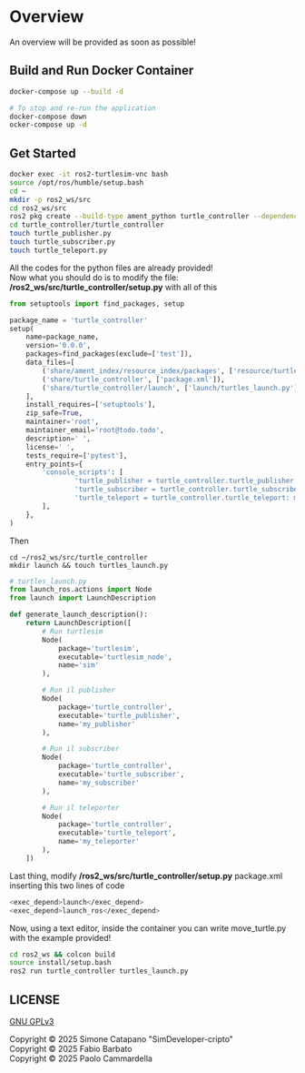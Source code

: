 # Overview

An overview will be provided as soon as possible!

## Build and Run Docker Container

```sh
docker-compose up --build -d
```

```sh
# To stop and re-run the application
docker-compose down
ocker-compose up -d
```

## Get Started

```sh
docker exec -it ros2-turtlesim-vnc bash
source /opt/ros/humble/setup.bash
cd ~
mkdir -p ros2_ws/src
cd ros2_ws/src
ros2 pkg create --build-type ament_python turtle_controller --dependencies rclpy geometry_msgs
cd turtle_controller/turtle_controller
touch turtle_publisher.py
touch turtle_subscriber.py
touch turtle_teleport.py
```

All the codes for the python files are already provided! <br />
Now what you should do is to modify the file: __/ros2_ws/src/turtle_controller/setup.py__ with all of this

```python
from setuptools import find_packages, setup

package_name = 'turtle_controller'
setup(
    name=package_name,
    version='0.0.0',
    packages=find_packages(exclude=['test']),
    data_files=[
        ('share/ament_index/resource_index/packages', ['resource/turtle_controller']),
        ('share/turtle_controller', ['package.xml']),
        ('share/turtle_controller/launch', ['launch/turtles_launch.py']),
    ],
    install_requires=['setuptools'],
    zip_safe=True,
    maintainer='root',
    maintainer_email='root@todo.todo',
    description=' ',
    license=' ',
    tests_require=['pytest'],
    entry_points={
        'console_scripts': [
                'turtle_publisher = turtle_controller.turtle_publisher:main',
                'turtle_subscriber = turtle_controller.turtle_subscriber:main',
                'turtle_teleport = turtle_controller.turtle_teleport: main',
        ],
    },
)
```

Then

```shell
cd ~/ros2_ws/src/turtle_controller
mkdir launch && touch turtles_launch.py
```

```python
# turtles_launch.py
from launch_ros.actions import Node
from launch import LaunchDescription

def generate_launch_description():
    return LaunchDescription([
        # Run turtlesim
        Node(
            package='turtlesim',
            executable='turtlesim_node',
            name='sim'
        ),

        # Run il publisher
        Node(
            package='turtle_controller',
            executable='turtle_publisher',
            name='my_publisher'
        ),

        # Run il subscriber
        Node(
            package='turtle_controller',
            executable='turtle_subscriber',
            name='my_subscriber'
        ),

        # Run il teleporter
        Node(
            package='turtle_controller',
            executable='turtle_teleport',
            name='my_teleporter'
        ),
    ])
```

Last thing, modify __/ros2_ws/src/turtle_controller/setup.py__ package.xml inserting this two lines of code

```sh
<exec_depend>launch</exec_depend>
<exec_depend>launch_ros</exec_depend>
```

Now, using a text editor, inside the container you can write move_turtle.py with the example provided! <br />

```sh
cd ros2_ws && colcon build
source install/setup.bash
ros2 run turtle_controller turtles_launch.py
```

## LICENSE

[GNU GPLv3](https://choosealicense.com/licenses/gpl-3.0/)

Copyright © 2025 Simone Catapano "SimDeveloper-cripto" <br />
Copyright © 2025 Fabio Barbato <br />
Copyright © 2025 Paolo Cammardella <br />